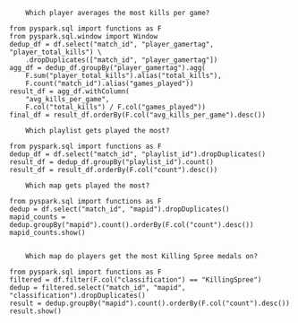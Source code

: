 
        Which player averages the most kills per game?
        
    from pyspark.sql import functions as F
    from pyspark.sql.window import Window
    dedup_df = df.select("match_id", "player_gamertag", "player_total_kills") \
        .dropDuplicates(["match_id", "player_gamertag"])
    agg_df = dedup_df.groupBy("player_gamertag").agg(
        F.sum("player_total_kills").alias("total_kills"),
        F.count("match_id").alias("games_played"))
    result_df = agg_df.withColumn(
        "avg_kills_per_game",
        F.col("total_kills") / F.col("games_played"))
    final_df = result_df.orderBy(F.col("avg_kills_per_game").desc())

        Which playlist gets played the most?

    from pyspark.sql import functions as F
    dedup_df = df.select("match_id", "playlist_id").dropDuplicates()
    result_df = dedup_df.groupBy("playlist_id").count()
    result_df = result_df.orderBy(F.col("count").desc())

        Which map gets played the most?

    from pyspark.sql import functions as F
    dedup = df.select("match_id", "mapid").dropDuplicates()
    mapid_counts = dedup.groupBy("mapid").count().orderBy(F.col("count").desc())
    mapid_counts.show()


        Which map do players get the most Killing Spree medals on?

    from pyspark.sql import functions as F
    filtered = df.filter(F.col("classification") == "KillingSpree")
    dedup = filtered.select("match_id", "mapid", "classification").dropDuplicates()
    result = dedup.groupBy("mapid").count().orderBy(F.col("count").desc())
    result.show()
